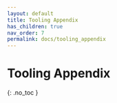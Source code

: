 ```yaml
---
layout: default
title: Tooling Appendix
has_children: true
nav_order: 7
permalink: docs/tooling_appendix
---
```


# Tooling Appendix
{: .no_toc }

